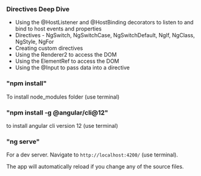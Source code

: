 ### Directives Deep Dive

* Using the @HostListener and @HostBinding decorators to listen to and bind to host events and properties
* Directives - NgSwitch, NgSwitchCase, NgSwitchDefault, NgIf, NgClass, NgStyle, NgFor
* Creating custom directives
* Using the Renderer2 to access the DOM
* Using the ElementRef to access the DOM
* Using the @Input to pass data into a directive

### "npm install"

To install node_modules folder (use terminal)

### "npm install -g @angular/cli@12" 
to install angular cli version 12 (use terminal)

### "ng serve" 

For a dev server. Navigate to `http://localhost:4200/` (use terminal). 

The app will automatically reload if you change any of the source files.